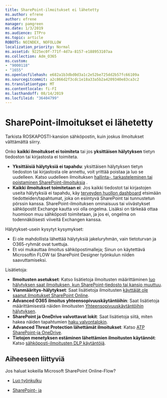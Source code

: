 ```yaml
---
title: SharePoint-ilmoitukset ei lähetetty
ms.author: efrene
author: efrene
manager: pamgreen
ms.date: 1/3/2019
ms.audience: ITPro
ms.topic: article
ROBOTS: NOINDEX, NOFOLLOW
localization_priority: Normal
ms.assetid: 9225ec0f-771f-4d7a-8157-e188953107aa
ms.collection: Adm_O365
ms.custom:
- "9000118"
- "1655"
ms.openlocfilehash: e682a1b3dbd0d3a1c2e52be725dd2b57fc66109a
ms.sourcegitcommit: a2c866d2f3cdc1e18a33a5b2a4209340e83ca3c2
ms.translationtype: MT
ms.contentlocale: fi-FI
ms.lasthandoff: 08/14/2019
ms.locfileid: "36404799"
---
```

# <a name="sharepoint-alert-notifications-not-delivered"></a>SharePoint-ilmoitukset ei lähetetty

Tarkista ROSKAPOSTI-kansion sähköpostin, kuin joskus ilmoitukset välttämättä siirry.

Onko **kaikki ilmoitukset ei toimiteta** tai jos **yksittäisen hälytyksen** tietyn tiedoston tai kirjastosta ei toimiteta.

- **Yksittäisiä hälytyksiä ei tapahdu**: yksittäisen hälytyksen tietyn tiedoston tai kirjastosta ole annettu, voit yrittää poistaa ja luo se uudelleen. Katso uudelleen ilmoituksen [hallinta-, tarkasteleminen tai poistaminen SharePoint-ilmoituksia](https://support.office.com/en-us/article/manage-view-or-delete-sharepoint-alerts-99dfb19c-9a90-4a8c-aba1-aa8c8afb0de2?ui=en-US&rs=en-US&ad=US#ID0EAADAAA=Online) .
- **Kaikki ilmoitukset toimitetaan ei**: Jos kaikki tiedostot tai kirjastojen useita hälytyksiä ei tapahdu, käy [terveyden huollon dashboard](https://admin.microsoft.com/AdminPortal/Home#/servicehealth) etsimään tiedotteiden/tapahtumat, joka on esiintyvä SharePoint tai tunnustetun pörssin kanssa. SharePoint-ilmoituksen ominaisuus tai viivästykset sähköpostit Exchange kautta voi olla ongelma. Lisäksi on tärkeää ottaa huomioon muu sähköposti toimitetaan, ja jos ei, ongelma on todennäköisesti viiveitä Exchangen kanssa.

Hälytykset-usein kysytyt kysymykset:

- Ei ole mahdollista lähettää hälytyksiä jakeluryhmän, vain tietoturvan ja O365-ryhmät ovat tuettuja.
- Et voi mukauttaa ilmoitus sähköpostimalleja; Sinun on käytettävä Microsoftin FLOW tai SharePoint Designer työnkulun niiden saavuttamiseksi.

Lisätietoja:

- **Ilmoitusten asetukset**: Katso lisätietoja ilmoitusten määrittäminen [luo hälytyksen saat ilmoituksen, kun SharePoint-tiedosto tai kansio muuttuu](https://support.office.com/en-us/article/create-an-alert-to-get-notified-when-a-file-or-folder-changes-in-sharepoint-e5a79e7b-a146-46da-a9ef-d65409ba8918).
- **Vianmääritys-hälytykset**: Saat lisätietoja ilmoitusten [käyttäjät ole saanut ilmoitukset SharePoint Online](https://docs.microsoft.com/en-us/sharepoint/support/sites/no-alert-notifications).
- **Advanced O365 ilmoitus yhteensopivuuskäytäntöihin**: Saat lisätietoja määrittämisestä näiden ilmoitusten [Yhteensopivuuskäytäntöihin hälytyksen](https://docs.microsoft.com/en-us/office365/securitycompliance/alert-policies).
- **SharePoint ja OneDrive valvottavat lokit**: Saat lisätietoja siitä, miten hakea näiden tapahtumien [haku valvontalokin](https://docs.microsoft.com/en-us/office365/securitycompliance/search-the-audit-log-in-security-and-compliance#search-the-audit-log).
- **Advanced Threat Protection lähettämät ilmoitukset**: Katso [ATP SharePoint-ja OneDrive](https://docs.microsoft.com/en-us/office365/securitycompliance/atp-for-spo-odb-and-teams).
- **Tietojen menetyksen estäminen lähettämien ilmoitusten käytännöt**: Katso [sähköposti-ilmoitusten DLP käytäntöjä](https://docs.microsoft.com/en-us/office365/securitycompliance/use-notifications-and-policy-tips).

## <a name="related-topics"></a>Aiheeseen liittyviä

Jos haluat kokeilla Microsoft SharePoint Online-Flow?

- [Luo työnkulku](https://support.office.com/en-us/article/create-a-flow-for-a-list-or-library-in-sharepoint-online-or-onedrive-for-business-a9c3e03b-0654-46af-a254-20252e580d01)

- [SharePoint- ja](https://flow.microsoft.com/en-us/blog/sharepoint-and-flow/)

